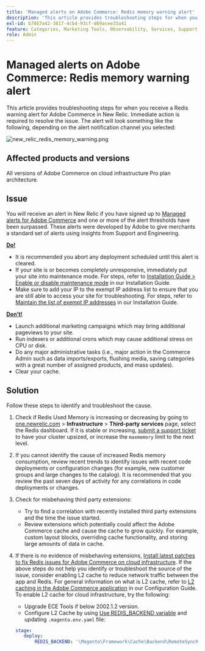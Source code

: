 ```yaml
---
title: 'Managed alerts on Adobe Commerce: Redis memory warning alert'
description: 'This article provides troubleshooting steps for when you receive a Redis warning alert for Adobe Commerce in New Relic. Immediate action is required to resolve the issue. The alert will look something like the following, depending on the alert notification channel you selected:'
exl-id: b7867a42-3817-4cb4-93cf-d69acee33a41
feature: Categories, Marketing Tools, Observability, Services, Support, Tools and External Services, Variables
role: Admin
---
```

# Managed alerts on Adobe Commerce: Redis memory warning alert

This article provides troubleshooting steps for when you receive a Redis warning alert for Adobe Commerce in New Relic. Immediate action is required to resolve the issue. The alert will look something like the following, depending on the alert notification channel you selected:

![new_relic_redis_memory_warning.png](assets/new_relic_redis_memory_warning.png)

## Affected products and versions

All versions of Adobe Commerce on cloud infrastructure Pro plan architecture.

## Issue

You will receive an alert in New Relic if you have signed up to [Managed alerts for Adobe Commerce](/help/support-tools/managed-alerts-for-adobe-commerce/managed-alerts-for-magento-commerce.md) and one or more of the alert thresholds have been surpassed. These alerts were developed by Adobe to give merchants a standard set of alerts using insights from Support and Engineering.

 **<u>Do!</u>**

* It is recommended you abort any deployment scheduled until this alert is cleared.
* If your site is or becomes completely unresponsive, immediately put your site into maintenance mode. For steps, refer to [Installation Guide > Enable or disable maintenance mode](/docs/commerce-operations/installation-guide/tutorials/maintenance-mode.html#enable-or-disable-maintenance-mode-1) in our Installation Guide.
* Make sure to add your IP to the exempt IP address list to ensure that you are still able to access your site for troubleshooting. For steps, refer to [Maintain the list of exempt IP addresses](/docs/commerce-operations/installation-guide/tutorials/maintenance-mode.html#maintain-the-list-of-exempt-ip-addresses) in our Installation Guide.

 **<u>Don't!</u>**

* Launch additional marketing campaigns which may bring additional pageviews to your site.
* Run indexers or additional crons which may cause additional stress on CPU or disk.
* Do any major administrative tasks (i.e., major action in the Commerce Admin such as data imports/exports, flushing media, saving categories with a great number of assigned products, and mass updates).
* Clear your cache.

## Solution

Follow these steps to identify and troubleshoot the cause.

1. Check if Redis Used Memory is increasing or decreasing by going to [one.newrelic.com](https://login.newrelic.com/login) > **Infrastructure** > **Third-party services** page, select the Redis dashboard. If it is stable or increasing, [submit a support ticket](/help/help-center-guide/help-center/magento-help-center-user-guide.md#submit-ticket) to have your cluster upsized, or increase the `maxmemory` limit to the next level.
1. If you cannot identify the cause of increased Redis memory consumption, review recent trends to identify issues with recent code deployments or configuration changes (for example, new customer groups and large changes to the catalog). It is recommended that you review the past seven days of activity for any correlations in code deployments or changes.
1. Check for misbehaving third party extensions:
    * Try to find a correlation with recently installed third party extensions and the time the issue started.
    * Review extensions which potentially could affect the Adobe Commerce cache and cause the cache to grow quickly. For example, custom layout blocks, overriding cache functionality, and storing large amounts of data in cache.
1. If there is no evidence of misbehaving extensions, [Install latest patches to fix Redis issues for Adobe Commerce on cloud infrastructure](/help/troubleshooting/miscellaneous/install-latest-patches-to-fix-magento-redis-issues.md). If the above steps do not help you identify or troubleshoot the source of the issue, consider enabling L2 cache to reduce network traffic between the app and Redis. For general information on what is L2 cache, refer to [L2 caching in the Adobe Commerce application](/docs/commerce-operations/configuration-guide/cache/level-two-cache.html) in our Configuration Guide. To enable L2 cache for cloud infrastructure, try the following:
    * Upgrade ECE Tools if below 2002.1.2 version.
    * Configure L2 Cache by using [Use REDIS\_BACKEND variable](/docs/commerce-cloud-service/user-guide/configure/env/stage/variables-deploy.html#redis_backend) and updating `.magento.env.yaml` file:

    ```yaml
    stage:
       deploy:
           REDIS_BACKEND: '\Magento\Framework\Cache\Backend\RemoteSynchronizedCache'
    ```